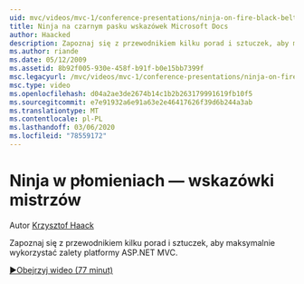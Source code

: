 ```yaml
---
uid: mvc/videos/mvc-1/conference-presentations/ninja-on-fire-black-belt-tips
title: Ninja na czarnym pasku wskazówek Microsoft Docs
author: Haacked
description: Zapoznaj się z przewodnikiem kilku porad i sztuczek, aby maksymalnie wykorzystać zalety platformy ASP.NET MVC.
ms.author: riande
ms.date: 05/12/2009
ms.assetid: 8b92f005-930e-458f-b91f-b0e15bb7399f
msc.legacyurl: /mvc/videos/mvc-1/conference-presentations/ninja-on-fire-black-belt-tips
msc.type: video
ms.openlocfilehash: d04a2ae3de2674b14c1b2b263179991619fb10f5
ms.sourcegitcommit: e7e91932a6e91a63e2e46417626f39d6b244a3ab
ms.translationtype: MT
ms.contentlocale: pl-PL
ms.lasthandoff: 03/06/2020
ms.locfileid: "78559172"
---
```

# <a name="ninja-on-fire-black-belt-tips"></a>Ninja w płomieniach — wskazówki mistrzów

Autor [Krzysztof Haack](https://github.com/Haacked)

Zapoznaj się z przewodnikiem kilku porad i sztuczek, aby maksymalnie wykorzystać zalety platformy ASP.NET MVC.

[&#9654;Obejrzyj wideo (77 minut)](https://channel9.msdn.com/Blogs/ASP-NET-Site-Videos/ninja-on-fire-black-belt-tips)
